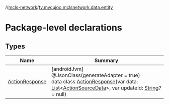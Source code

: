 //[mcls-network](../../index.md)/[tv.mycujoo.mclsnetwork.data.entity](index.md)

# Package-level declarations

## Types

| Name | Summary |
|---|---|
| [ActionResponse](-action-response/index.md) | [androidJvm]<br>@JsonClass(generateAdapter = true)<br>data class [ActionResponse](-action-response/index.md)(var data: [List](https://kotlinlang.org/api/latest/jvm/stdlib/kotlin.collections/-list/index.html)&lt;[ActionSourceData](../tv.mycujoo.mclsnetwork.domain.entity/-action-source-data/index.md)&gt;, var updateId: [String](https://kotlinlang.org/api/latest/jvm/stdlib/kotlin/-string/index.html)? = null) |
